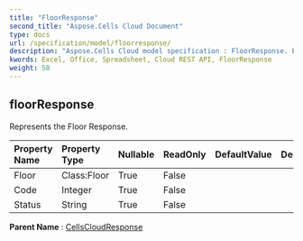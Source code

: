 ```yaml
---
title: "FloorResponse"
second_title: "Aspose.Cells Cloud Document"
type: docs
url: /specification/model/floorresponse/
description: "Aspose.Cells Cloud model specification : FloorResponse. Effortlessly handle Excel and other spreadsheet documents with features like opening, generating, editing, splitting, merging, comparing, and converting."
kwords: Excel, Office, Spreadsheet, Cloud REST API, FloorResponse
weight: 50
---
```


## **floorResponse**

Represents the Floor Response. 

| Property Name | Property Type | Nullable |  ReadOnly | DefaultValue | Description | 
| :- | :- | :- |:- |  :- | :- |
| Floor | Class:Floor | True |  False |  |  |  
| Code | Integer | True |  False |  |  |  
| Status | String | True |  False |  |  |  

**Parent Name** : [CellsCloudResponse](/specification/model/cellscloudresponse)

